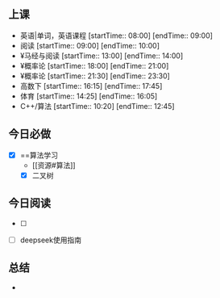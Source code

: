 ## 上课
-  英语|单词，英语课程 [startTime:: 08:00]  [endTime:: 09:00]
-  阅读 [startTime:: 09:00]  [endTime:: 10:00]
-  ¥马经与阅读 [startTime:: 13:00]  [endTime:: 14:00]
-  ¥概率论 [startTime:: 18:00]  [endTime:: 21:00]
-  ¥概率论 [startTime:: 21:30]  [endTime:: 23:30]
-  高数下 [startTime:: 16:15]  [endTime:: 17:45]
-  体育 [startTime:: 14:25]  [endTime:: 16:05]
-  C++/算法 [startTime:: 10:20]  [endTime:: 12:45]
## 今日必做
* [x] ==算法学习
	* [[资源#算法]]
	* [x] 二叉树
## 今日阅读
* [ ]
- [ ] deepseek使用指南
## 总结
* 